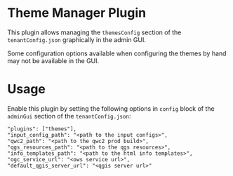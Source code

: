 Theme Manager Plugin
====================

This plugin allows managing the `themesConfig` section of the `tenantConfig.json` graphically in the admin GUI.

Some configuration options available when configuring the themes by hand may not be available in the GUI.

Usage
=====

Enable this plugin by setting the following options in `config` block of the `adminGui` section of the `tenantConfig.json`:

    "plugins": ["themes"],
    "input_config_path": "<path to the input configs>",
    "qwc2_path": "<path to the qwc2 prod build>",
    "qgs_resources_path": "<path to the qgs resources>",
    "info_templates_path": "<path to the html info templates>",
    "ogc_service_url": "<ows service url>",
    "default_qgis_server_url": "<qgis server url>"